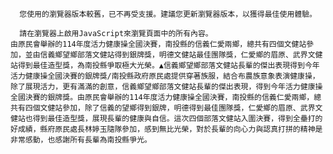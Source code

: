 
      您使用的瀏覽器版本較舊，已不再受支援。建議您更新瀏覽器版本，以獲得最佳使用體驗。
    
      請在瀏覽器上啟用JavaScript來瀏覽頁面中的所有內容。
    由原民會舉辦的114年度活力健康操全國決賽，南投縣的信義仁愛兩鄉，總共有四個文健站參加，並由信義鄉望鄉部落文健站得到銀牌獎，明德文健站最佳團隊獎，仁愛鄉的眉原、武界文健站得到最佳造型獎，為南投縣爭取極大光榮。▲信義鄉望鄉部落文健站長輩的傑出表現得到今年活力健康操全國決賽的銀牌獎/南投縣政府原民處提供穿著族服，結合布農族意象表演健康操，除了展現活力，更有滿滿的創意，信義鄉望鄉部落文健站長輩的傑出表現，得到今年活力健康操全國決賽的銀牌獎。由原民會舉辦的114年度活力健康操全國決賽，南投縣的信義仁愛兩鄉，總共有四個文健站參加，除了信義的望鄉得到銀牌，明德得到最佳團隊獎，仁愛鄉的眉原、武界文健站也得到最佳造型獎，展現長輩的健康與自信。這次四個部落文健站入圍決賽，得到全壘打的好成績，縣府原民處長林婷玉隨隊參加，感到無比光榮，對於長輩的向心力與認真打拼的精神是非常感動，也感謝所有長輩為南投縣爭光。